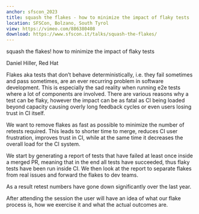 ```yaml
---
anchor: sfscon_2023
title: squash the flakes - how to minimize the impact of flaky tests
location: SFSCon, Bolzano, South Tyrol
view: https://vimeo.com/886380408
download: https://www.sfscon.it/talks/squash-the-flakes/
---
```



squash the flakes!
how to minimize the impact of flaky tests

Daniel Hiller, Red Hat

Flakes aka tests that don’t behave deterministically, i.e. they fail sometimes and pass sometimes, are an ever recurring problem in software development. This is especially the sad reality when running e2e tests where a lot of components are involved. There are various reasons why a test can be flaky, however the impact can be as fatal as CI being loaded beyond capacity causing overly long feedback cycles or even users losing trust in CI itself.

We want to remove flakes as fast as possible to minimize the number of retests required. This leads to shorter time to merge, reduces CI user frustration, improves trust in CI, while at the same time it decreases the overall load for the CI system.

We start by generating a report of tests that have failed at least once inside a merged PR, meaning that in the end all tests have succeeded, thus flaky tests have been run inside CI. We then look at the report to separate flakes from real issues and forward the flakes to dev teams.

As a result retest numbers have gone down significantly over the last year.

After attending the session the user will have an idea of what our flake process is, how we exercise it and what the actual outcomes are.

